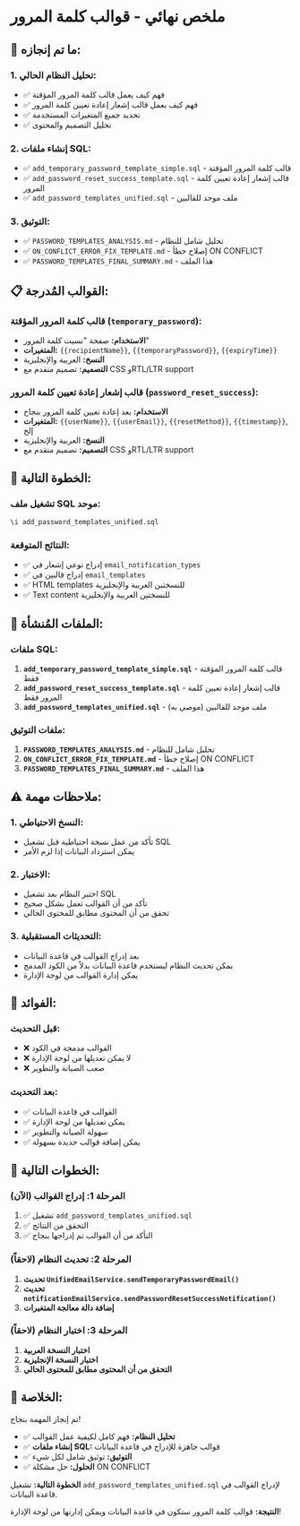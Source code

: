 # ملخص نهائي - قوالب كلمة المرور

## 🎯 **ما تم إنجازه:**

### **1. تحليل النظام الحالي:**
- ✅ فهم كيف يعمل قالب كلمة المرور المؤقتة
- ✅ فهم كيف يعمل قالب إشعار إعادة تعيين كلمة المرور
- ✅ تحديد جميع المتغيرات المستخدمة
- ✅ تحليل التصميم والمحتوى

### **2. إنشاء ملفات SQL:**
- ✅ `add_temporary_password_template_simple.sql` - قالب كلمة المرور المؤقتة
- ✅ `add_password_reset_success_template.sql` - قالب إشعار إعادة تعيين كلمة المرور
- ✅ `add_password_templates_unified.sql` - ملف موحد للقالبين

### **3. التوثيق:**
- ✅ `PASSWORD_TEMPLATES_ANALYSIS.md` - تحليل شامل للنظام
- ✅ `ON_CONFLICT_ERROR_FIX_TEMPLATE.md` - إصلاح خطأ ON CONFLICT
- ✅ `PASSWORD_TEMPLATES_FINAL_SUMMARY.md` - هذا الملف

## 📋 **القوالب المُدرجة:**

### **قالب كلمة المرور المؤقتة (`temporary_password`):**
- **الاستخدام:** صفحة "نسيت كلمة المرور"
- **المتغيرات:** `{{recipientName}}`, `{{temporaryPassword}}`, `{{expiryTime}}`
- **النسخ:** العربية والإنجليزية
- **التصميم:** تصميم متقدم مع CSS وRTL/LTR support

### **قالب إشعار إعادة تعيين كلمة المرور (`password_reset_success`):**
- **الاستخدام:** بعد إعادة تعيين كلمة المرور بنجاح
- **المتغيرات:** `{{userName}}`, `{{userEmail}}`, `{{resetMethod}}`, `{{timestamp}}`, إلخ
- **النسخ:** العربية والإنجليزية
- **التصميم:** تصميم متقدم مع CSS وRTL/LTR support

## 🚀 **الخطوة التالية:**

### **تشغيل ملف SQL موحد:**
```sql
\i add_password_templates_unified.sql
```

### **النتائج المتوقعة:**
- ✅ إدراج نوعي إشعار في `email_notification_types`
- ✅ إدراج قالبين في `email_templates`
- ✅ HTML templates للنسختين العربية والإنجليزية
- ✅ Text content للنسختين العربية والإنجليزية

## 🔧 **الملفات المُنشأة:**

### **ملفات SQL:**
1. **`add_temporary_password_template_simple.sql`** - قالب كلمة المرور المؤقتة فقط
2. **`add_password_reset_success_template.sql`** - قالب إشعار إعادة تعيين كلمة المرور فقط
3. **`add_password_templates_unified.sql`** - ملف موحد للقالبين (موصى به)

### **ملفات التوثيق:**
1. **`PASSWORD_TEMPLATES_ANALYSIS.md`** - تحليل شامل للنظام
2. **`ON_CONFLICT_ERROR_FIX_TEMPLATE.md`** - إصلاح خطأ ON CONFLICT
3. **`PASSWORD_TEMPLATES_FINAL_SUMMARY.md`** - هذا الملف

## ⚠️ **ملاحظات مهمة:**

### **1. النسخ الاحتياطي:**
- تأكد من عمل نسخة احتياطية قبل تشغيل SQL
- يمكن استرداد البيانات إذا لزم الأمر

### **2. الاختبار:**
- اختبر النظام بعد تشغيل SQL
- تأكد من أن القوالب تعمل بشكل صحيح
- تحقق من أن المحتوى مطابق للمحتوى الحالي

### **3. التحديثات المستقبلية:**
- بعد إدراج القوالب في قاعدة البيانات
- يمكن تحديث النظام ليستخدم قاعدة البيانات بدلاً من الكود المدمج
- يمكن إدارة القوالب من لوحة الإدارة

## 🎯 **الفوائد:**

### **قبل التحديث:**
- ❌ القوالب مدمجة في الكود
- ❌ لا يمكن تعديلها من لوحة الإدارة
- ❌ صعب الصيانة والتطوير

### **بعد التحديث:**
- ✅ القوالب في قاعدة البيانات
- ✅ يمكن تعديلها من لوحة الإدارة
- ✅ سهولة الصيانة والتطوير
- ✅ يمكن إضافة قوالب جديدة بسهولة

## 🚀 **الخطوات التالية:**

### **المرحلة 1: إدراج القوالب (الآن)**
1. ✅ تشغيل `add_password_templates_unified.sql`
2. ✅ التحقق من النتائج
3. ✅ التأكد من أن القوالب تم إدراجها بنجاح

### **المرحلة 2: تحديث النظام (لاحقاً)**
1. **تحديث `UnifiedEmailService.sendTemporaryPasswordEmail()`**
2. **تحديث `notificationEmailService.sendPasswordResetSuccessNotification()`**
3. **إضافة دالة معالجة المتغيرات**

### **المرحلة 3: اختبار النظام (لاحقاً)**
1. **اختبار النسخة العربية**
2. **اختبار النسخة الإنجليزية**
3. **التحقق من أن المحتوى مطابق للمحتوى الحالي**

## 🎉 **الخلاصة:**

تم إنجاز المهمة بنجاح! 

- ✅ **تحليل النظام:** فهم كامل لكيفية عمل القوالب
- ✅ **إنشاء ملفات SQL:** قوالب جاهزة للإدراج في قاعدة البيانات
- ✅ **التوثيق:** توثيق شامل لكل شيء
- ✅ **الحلول:** حل مشكلة ON CONFLICT

**الخطوة التالية:** تشغيل `add_password_templates_unified.sql` لإدراج القوالب في قاعدة البيانات.

**النتيجة:** قوالب كلمة المرور ستكون في قاعدة البيانات ويمكن إدارتها من لوحة الإدارة!







